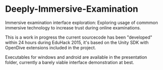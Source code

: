# Deeply-Immersive-Examination

Immersive examination interface exploration:
Exploring usage of commmon immersive technology to increase trust during online examinations.

This is a work in progress the current sourcecode has been "developed" within 24 hours during EduHack 2015, it's based on the Unity SDK with
OpenDive extensions included in the project.

Executables for windows and android are available in the presentation folder, currently a barely viable interface demonstration at best.

